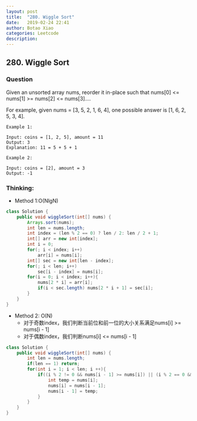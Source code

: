 ```yaml
---
layout: post
title:  "280. Wiggle Sort"
date:   2019-02-24 22:41
author: Botao Xiao
categories: Leetcode
description:
---
```

## 280. Wiggle Sort

### Question
Given an unsorted array nums, reorder it in-place such that nums[0] <= nums[1] >= nums[2] <= nums[3]....

For example, given nums = [3, 5, 2, 1, 6, 4], one possible answer is [1, 6, 2, 5, 3, 4].

```
Example 1:

Input: coins = [1, 2, 5], amount = 11
Output: 3
Explanation: 11 = 5 + 5 + 1

Example 2:

Input: coins = [2], amount = 3
Output: -1
```

### Thinking:
* Method 1:O(NlgN)

```Java
class Solution {
    public void wiggleSort(int[] nums) {
        Arrays.sort(nums);
        int len = nums.length;
        int index = (len % 2 == 0) ? len / 2: len / 2 + 1;
        int[] arr = new int[index];
        int i = 0;
        for(; i < index; i++)
            arr[i] = nums[i];
        int[] sec = new int[len - index];
        for(; i < len; i++)
            sec[i - index] = nums[i];
        for(i = 0; i < index; i++){
            nums[2 * i] = arr[i];
            if(i < sec.length) nums[2 * i + 1] = sec[i];
        }
    }
}
```

* Method 2: O(N)
	* 对于奇数index，我们判断当前位和前一位的大小关系满足nums[i] >= nums[i - 1]
	* 对于偶数index，我们判断nums[i] <= nums[i - 1]

```Java
class Solution {
    public void wiggleSort(int[] nums) {
        int len = nums.length;
        if(len == 1) return;
        for(int i = 1; i < len; i ++){
            if((i % 2 != 0 && nums[i - 1] >= nums[i]) || (i % 2 == 0 && nums[i - 1] <= nums[i])){
                int temp = nums[i];
                nums[i] = nums[i - 1];
                nums[i - 1] = temp;
            }
        }
    }
}
```

